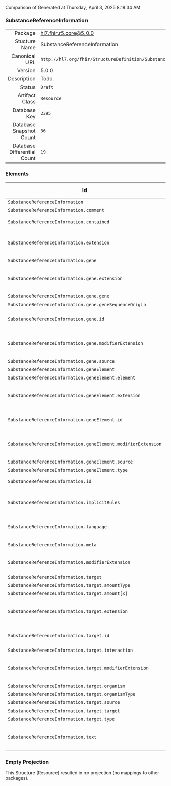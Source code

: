 Comparison of 
Generated at Thursday, April 3, 2025 8:18:34 AM

### SubstanceReferenceInformation

|      |     |
| ---: | --- |
| Package | hl7.fhir.r5.core@5.0.0 |
| Stucture Name | SubstanceReferenceInformation |
| Canonical URL | `http://hl7.org/fhir/StructureDefinition/SubstanceReferenceInformation` |
| Version | 5.0.0 |
| Description | Todo. |
| Status | `Draft` |
| Artifact Class | `Resource` |
| Database Key | `2395` |
| Database Snapshot Count | `36` |
| Database Differential Count | `19` |

### Elements

| Id | Path | Name | Base Path | Short | Cardinality | Collated Type | Binding Strength | Binding Value Set |
| -- | ---- | ---- | --------- | ----- | ----------- | ------------- | ---------------- | ----------------- |
| `SubstanceReferenceInformation` | `SubstanceReferenceInformation` | `SubstanceReferenceInformation` | SubstanceReferenceInformation | Todo | 0..* | SubstanceReferenceInformation |  |  |
| `SubstanceReferenceInformation.comment` | `SubstanceReferenceInformation.comment` | `comment` | SubstanceReferenceInformation.comment | Todo | 0..1 | string |  |  |
| `SubstanceReferenceInformation.contained` | `SubstanceReferenceInformation.contained` | `contained` | DomainResource.contained | Contained, inline Resources | 0..* | Resource |  |  |
| `SubstanceReferenceInformation.extension` | `SubstanceReferenceInformation.extension` | `extension` | DomainResource.extension | Additional content defined by implementations | 0..* | Extension |  |  |
| `SubstanceReferenceInformation.gene` | `SubstanceReferenceInformation.gene` | `gene` | SubstanceReferenceInformation.gene | Todo | 0..* | BackboneElement |  |  |
| `SubstanceReferenceInformation.gene.extension` | `SubstanceReferenceInformation.gene.extension` | `extension` | Element.extension | Additional content defined by implementations | 0..* | Extension |  |  |
| `SubstanceReferenceInformation.gene.gene` | `SubstanceReferenceInformation.gene.gene` | `gene` | SubstanceReferenceInformation.gene.gene | Todo | 0..1 | CodeableConcept |  |  |
| `SubstanceReferenceInformation.gene.geneSequenceOrigin` | `SubstanceReferenceInformation.gene.geneSequenceOrigin` | `geneSequenceOrigin` | SubstanceReferenceInformation.gene.geneSequenceOrigin | Todo | 0..1 | CodeableConcept |  |  |
| `SubstanceReferenceInformation.gene.id` | `SubstanceReferenceInformation.gene.id` | `id` | Element.id | Unique id for inter-element referencing | 0..1 | id |  |  |
| `SubstanceReferenceInformation.gene.modifierExtension` | `SubstanceReferenceInformation.gene.modifierExtension` | `modifierExtension` | BackboneElement.modifierExtension | Extensions that cannot be ignored even if unrecognized | 0..* | Extension |  |  |
| `SubstanceReferenceInformation.gene.source` | `SubstanceReferenceInformation.gene.source` | `source` | SubstanceReferenceInformation.gene.source | Todo | 0..* | Reference(http://hl7.org/fhir/StructureDefinition/DocumentReference) |  |  |
| `SubstanceReferenceInformation.geneElement` | `SubstanceReferenceInformation.geneElement` | `geneElement` | SubstanceReferenceInformation.geneElement | Todo | 0..* | BackboneElement |  |  |
| `SubstanceReferenceInformation.geneElement.element` | `SubstanceReferenceInformation.geneElement.element` | `element` | SubstanceReferenceInformation.geneElement.element | Todo | 0..1 | Identifier |  |  |
| `SubstanceReferenceInformation.geneElement.extension` | `SubstanceReferenceInformation.geneElement.extension` | `extension` | Element.extension | Additional content defined by implementations | 0..* | Extension |  |  |
| `SubstanceReferenceInformation.geneElement.id` | `SubstanceReferenceInformation.geneElement.id` | `id` | Element.id | Unique id for inter-element referencing | 0..1 | id |  |  |
| `SubstanceReferenceInformation.geneElement.modifierExtension` | `SubstanceReferenceInformation.geneElement.modifierExtension` | `modifierExtension` | BackboneElement.modifierExtension | Extensions that cannot be ignored even if unrecognized | 0..* | Extension |  |  |
| `SubstanceReferenceInformation.geneElement.source` | `SubstanceReferenceInformation.geneElement.source` | `source` | SubstanceReferenceInformation.geneElement.source | Todo | 0..* | Reference(http://hl7.org/fhir/StructureDefinition/DocumentReference) |  |  |
| `SubstanceReferenceInformation.geneElement.type` | `SubstanceReferenceInformation.geneElement.type` | `type` | SubstanceReferenceInformation.geneElement.type | Todo | 0..1 | CodeableConcept |  |  |
| `SubstanceReferenceInformation.id` | `SubstanceReferenceInformation.id` | `id` | Resource.id | Logical id of this artifact | 0..1 | id |  |  |
| `SubstanceReferenceInformation.implicitRules` | `SubstanceReferenceInformation.implicitRules` | `implicitRules` | Resource.implicitRules | A set of rules under which this content was created | 0..1 | uri |  |  |
| `SubstanceReferenceInformation.language` | `SubstanceReferenceInformation.language` | `language` | Resource.language | Language of the resource content | 0..1 | code | `Required` | `http://hl7.org/fhir/ValueSet/all-languages|5.0.0` |
| `SubstanceReferenceInformation.meta` | `SubstanceReferenceInformation.meta` | `meta` | Resource.meta | Metadata about the resource | 0..1 | Meta |  |  |
| `SubstanceReferenceInformation.modifierExtension` | `SubstanceReferenceInformation.modifierExtension` | `modifierExtension` | DomainResource.modifierExtension | Extensions that cannot be ignored | 0..* | Extension |  |  |
| `SubstanceReferenceInformation.target` | `SubstanceReferenceInformation.target` | `target` | SubstanceReferenceInformation.target | Todo | 0..* | BackboneElement |  |  |
| `SubstanceReferenceInformation.target.amountType` | `SubstanceReferenceInformation.target.amountType` | `amountType` | SubstanceReferenceInformation.target.amountType | Todo | 0..1 | CodeableConcept |  |  |
| `SubstanceReferenceInformation.target.amount[x]` | `SubstanceReferenceInformation.target.amount[x]` | `amount[x]` | SubstanceReferenceInformation.target.amount[x] | Todo | 0..1 | Quantity, Range, string |  |  |
| `SubstanceReferenceInformation.target.extension` | `SubstanceReferenceInformation.target.extension` | `extension` | Element.extension | Additional content defined by implementations | 0..* | Extension |  |  |
| `SubstanceReferenceInformation.target.id` | `SubstanceReferenceInformation.target.id` | `id` | Element.id | Unique id for inter-element referencing | 0..1 | id |  |  |
| `SubstanceReferenceInformation.target.interaction` | `SubstanceReferenceInformation.target.interaction` | `interaction` | SubstanceReferenceInformation.target.interaction | Todo | 0..1 | CodeableConcept |  |  |
| `SubstanceReferenceInformation.target.modifierExtension` | `SubstanceReferenceInformation.target.modifierExtension` | `modifierExtension` | BackboneElement.modifierExtension | Extensions that cannot be ignored even if unrecognized | 0..* | Extension |  |  |
| `SubstanceReferenceInformation.target.organism` | `SubstanceReferenceInformation.target.organism` | `organism` | SubstanceReferenceInformation.target.organism | Todo | 0..1 | CodeableConcept |  |  |
| `SubstanceReferenceInformation.target.organismType` | `SubstanceReferenceInformation.target.organismType` | `organismType` | SubstanceReferenceInformation.target.organismType | Todo | 0..1 | CodeableConcept |  |  |
| `SubstanceReferenceInformation.target.source` | `SubstanceReferenceInformation.target.source` | `source` | SubstanceReferenceInformation.target.source | Todo | 0..* | Reference(http://hl7.org/fhir/StructureDefinition/DocumentReference) |  |  |
| `SubstanceReferenceInformation.target.target` | `SubstanceReferenceInformation.target.target` | `target` | SubstanceReferenceInformation.target.target | Todo | 0..1 | Identifier |  |  |
| `SubstanceReferenceInformation.target.type` | `SubstanceReferenceInformation.target.type` | `type` | SubstanceReferenceInformation.target.type | Todo | 0..1 | CodeableConcept |  |  |
| `SubstanceReferenceInformation.text` | `SubstanceReferenceInformation.text` | `text` | DomainResource.text | Text summary of the resource, for human interpretation | 0..1 | Narrative |  |  |
### Empty Projection

This Structure (Resource) resulted in no projection (no mappings to other packages).

